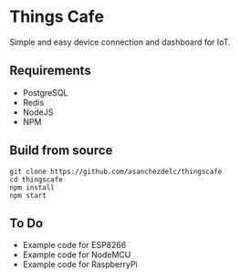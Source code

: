 # Things Cafe

Simple and easy device connection and dashboard for IoT. 

## Requirements
- PostgreSQL
- Redis
- NodeJS
- NPM

## Build from source
```
git clone https://github.com/asanchezdelc/thingscafe
cd thingscafe
npm install
npm start
```

## To Do
- Example code for ESP8266
- Example code for NodeMCU
- Example code for RaspberryPi

